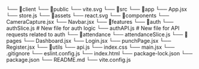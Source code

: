 └── 📁client
    └── 📁public
        └── vite.svg
    └── 📁src
        └── 📁app
            └── App.jsx
            └── store.js
        └── 📁assets
            └── react.svg
        └── 📁components
            └── CameraCapture.jsx
            └── Navbar.jsx
        └── 📁features
            └── 📁auth
                └── authSlice.js  # New file for auth logic
                └── authAPI.js    # New file for API requests related to auth
            └── 📁attendance
                └── attendanceSlice.js
        └── 📁pages
            └── Dashboard.jsx
            └── Login.jsx
            └── punchPage.jsx
            └── Register.jsx
        └── 📁utils
            └── api.js
        └── index.css
        └── main.jsx
    └── .gitignore
    └── eslint.config.js
    └── index.html
    └── package-lock.json
    └── package.json
    └── README.md
    └── vite.config.js
